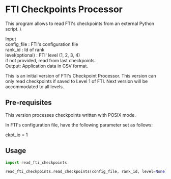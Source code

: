 # FTI Checkpoints Processor

This program allows to read FTI's checkpoints from an external Python script. \

Input \
config_file			: FTI's configuration file \
rank_id    			: Id of rank \
level(optional)     : FTI' level (1, 2, 3, 4) \
					 if not provided, read from last checkpoints. \
Output: Application data in CSV format.


This is an initial version of FTI's Checkpoint Processor.
This version can only read checkpoints if saved to Level 1 of FTI. Next version will be accommodated to all levels.

## Pre-requisites

This version processes checkpoints written with POSIX mode.

In FTI's configuration file, have the following parameter set as follows: 

ckpt_io = 1


## Usage

```python
import read_fti_checkpoints

read_fti_checkpoints.read_checkpoints(config_file, rank_id, level=None) 

```

